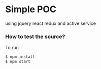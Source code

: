# Simple POC
using jquery react redux and active service

### How to test the source?

To run

```sh
$ npm install
$ npm start
```

